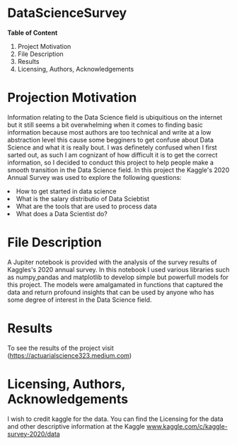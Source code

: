 # DataScienceSurvey
**Table of Content**

<ol>
<li>Project Motivation</li>
<li>File Description</li>
<li>Results</li>
<li>Licensing, Authors, Acknowledgements</li>
</ol>

# Projection Motivation
Information relating to the  Data Science field is ubiquitious on the internet but it still seems a bit overwhelming when it comes to finding basic information because most authors are too technical and write at a low abstraction level this cause some begginers to get confuse about Data Science and what it is really bout. I was definetely confused when I first sarted out, as such I am cognizant of how difficult it is to get the correct information, so I decided to conduct this project to help people make a smooth transition  in the Data Science field. In this project the Kaggle's 2020 Annual Survey was used to explore the following questions: 
<li>How to get started in data science  </li>
<li>What is the salary distributio of Data Sciebtist   </li>
<li>What are the tools that are used to process data   </li>
<li>What does a Data Scientist do? </li>
</ol>


# File Description
A Jupiter notebook is provided with the analysis of the survey results of Kaggles's 2020 annual survey. In this notebook I used various libraries such as numpy,pandas and matplotlib to develop simple but powerfull models for this project. The models were amalgamated in functions  that captured the data and return profound insights that can be used by anyone who has some degree of interest in the Data Science field.

# Results 
To see the results of the project visit (https://actuarialscience323.medium.com)

# Licensing, Authors, Acknowledgements
I wish to credit kaggle for the data. You can find the Licensing for the data and other descriptive information at the Kaggle www.kaggle.com/c/kaggle-survey-2020/data
